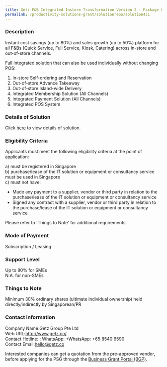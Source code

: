```yaml
---
title: Getz F&B Integrated Instore Transformation Version 2 - Package C (Instore Transformation Only - 2 Mods)
permalink: /productivity-solutions-grant/solutionrepo/solution431
---
```


### Description

Instant cost savings (up to 80%) and sales growth (up to 50%) platform for all F&Bs (Quick Service, Full Service, Kiosk, Catering) across in-store and out-of-store channels.

Full Integrated solution that can also be used individually without changing POS:
1) In-store Self-ordering and Reservation
2) Out-of-store Advance Takeaway
3) Out-of-store Island-wide Delivery
4) Integrated Membership Solution (All Channels)
5) Integrated Payment Solution (All Channels)
6) Integrated POS System

### Details of Solution

Click <a href='https://www.gobusiness.gov.sg/images/psg/Desensitised_Getz_Group_Annex_3-CR_wef_10_Sept_2020.pdf' target='_blank' rel='noopener'>here</a> to view details of solution.

### Eligibility Criteria

Applicants must meet the following eligibility criteria at the point of application:

a) must be registered in Singapore <br>
b) purchase/lease of the IT solution or equipment or consultancy service must be used in Singapore <br>
c) must not have:
- Made any payment to a supplier, vendor or third party in relation to the purchase/lease of the IT solution or equipment or consultancy service
- Signed any contract with a supplier, vendor or third party in relation to the purchase/lease of the IT solution or equipment or consultancy service

Please refer to 'Things to Note' for additional requirements.

### Mode of Payment
Subscription / Leasing

### Support Level
Up to 80% for SMEs <br>
N.A. for non-SMEs

### Things to Note
 Minimum 30% ordinary shares (ultimate individual ownership) held directly/indirectly by Singaporean/PR

### Contact Information
Company Name:Getz Group Pte Ltd <br>Web URL:http://www.getz.co/ <br>Contact Hotline: :  WhatsApp: +WhatsApp: +65 8540 6590 <br>Contact Email:hello@getz.co <br>

Interested companies can get a quotation from the pre-approved vendor, before applying for the PSG through the <a target='_blank' rel='noopener' href='https://www.businessgrants.gov.sg/'>Business Grant Portal (BGP)</a>.
